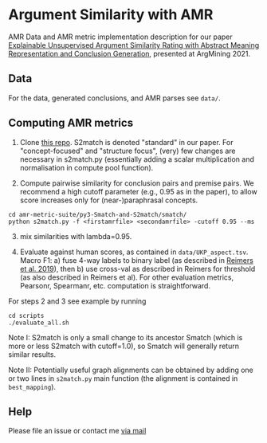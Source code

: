 # Argument Similarity with AMR

AMR Data and AMR metric implementation description for our paper [Explainable Unsupervised Argument Similarity Rating with Abstract Meaning Representation and Conclusion Generation](https://aclanthology.org/2021.argmining-1.3/), presented at ArgMining 2021.

## Data

For the data, generated conclusions, and AMR parses see `data/`.

## Computing AMR metrics

1. Clone [this repo](https://github.com/flipz357/amr-metric-suite). S2match is denoted "standard" in our paper. For "concept-focused" and "structure focus", (very) few changes are necessary in s2match.py (essentially adding a scalar multiplication and normalisation in compute pool function).

2. Compute pairwise similarity for conclusion pairs and premise pairs. We recommend a high cutoff parameter (e.g., 0.95 as in the paper), to allow score increases only for (near-)paraphrasal concepts.

```
cd amr-metric-suite/py3-Smatch-and-S2match/smatch/
python s2match.py -f <firstamrfile> <secondamrfile> -cutoff 0.95 --ms
```
3. mix similarities with lambda=0.95.

4. Evaluate against human scores, as contained in `data/UKP_aspect.tsv`. Macro F1: a) fuse 4-way labels to binary label (as described in [Reimers et al. 2019](https://arxiv.org/abs/1906.09821)), then b) use cross-val as described in Reimers for threshold (as also described in Reimers et al). For other evaluation metrics, Pearsonr, Spearmanr, etc. computation is straightforward.

For steps 2 and 3 see example by running

```
cd scripts
./evaluate_all.sh
```

Note I: S2match is only a small change to its ancestor Smatch (which is more or less S2match with cutoff=1.0), so Smatch will generally return similar results.

Note II: Potentially useful graph alignments can be obtained by adding one or two lines in `s2match.py` main function (the alignment is contained in `best_mapping`).

## Help

Please file an issue or contact me [via mail](opitz@cl.uni-heidelberg.de?subject=[GitHub]%Argument%AMR%similarity)
